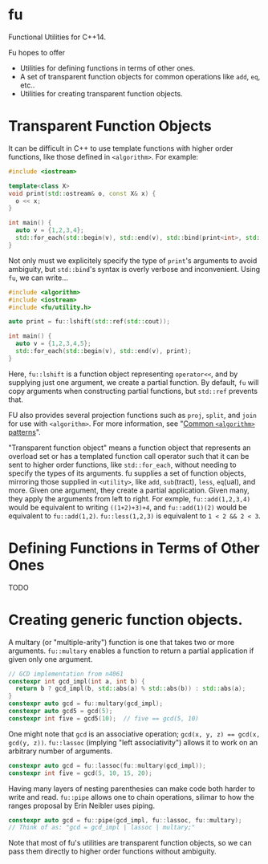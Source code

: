 # fu
Functional Utilities for C++14.

Fu hopes to offer 
 * Utilities for defining functions in terms of other ones.
 * A set of transparent function objects for common operations like `add`, `eq`, etc.. 
 * Utilities for creating transparent function objects.
 
# Transparent Function Objects
It can be difficult in C++ to use template functions with higher order functions, like those defined in `<algorithm>`. For example:
```c++
#include <iostream>

template<class X>
void print(std::ostream& o, const X& x) {
  o << x;
}

int main() {
  auto v = {1,2,3,4};
  std::for_each(std::begin(v), std::end(v), std::bind(print<int>, std::ref(std::cout), std::placeholders::_1));
}
```
Not only must we explicitely specify the type of `print`'s arguments to avoid ambiguity, but `std::bind`'s syntax is overly verbose and inconvenient. Using `fu`, we can write...
```c++
#include <algorithm>
#include <iostream>
#include <fu/utility.h>

auto print = fu::lshift(std::ref(std::cout));

int main() {
  auto v = {1,2,3,4,5};
  std::for_each(std::begin(v), std::end(v), print);
}
```
Here, `fu::lshift` is a function object representing `operator<<`, and by supplying just one argument, we create a partial function. By default, `fu` will copy arguments when constructing partial functions, but `std::ref` prevents that.

FU also provides several projection functions such as `proj`, `split`, and `join` for use with `<algorithm>`. For more information, see "[Common `<algorithm>` patterns](http://yapb-soc.blogspot.com/2015/02/common-algorithm-patterns.html)".

"Transparent function object" means a function object that represents an overload set or has a templated function call operator such that it can be sent to higher order functions, like `std::for_each`, without needing to specify the types of its arguments. fu supplies a set of function objects, mirroring those supplied in `<utility>`, like `add`, `sub`(tract), `less`, `eq`(ual), and more. Given one argument, they create a partial application. Given many, they apply the arguments from left to right. For exmple, `fu::add(1,2,3,4)` would be equivalent to writing `((1+2)+3)+4`, and `fu::add(1)(2)` would be equivalent to `fu::add(1,2)`. `fu::less(1,2,3)` is equivalent to `1 < 2 && 2 < 3`.

# Defining Functions in Terms of Other Ones
TODO

# Creating generic function objects.
A multary (or "multiple-arity") function is one that takes two or more arguments. `fu::multary` enables a function to return a partial application if given only one argument.
```c++
// GCD implementation from n4061
constexpr int gcd_impl(int a, int b) {
  return b ? gcd_impl(b, std::abs(a) % std::abs(b)) : std::abs(a);
}
constexpr auto gcd = fu::multary(gcd_impl);
constexpr auto gcd5 = gcd(5);
constexpr int five = gcd5(10);  // five == gcd(5, 10)
```
One might note that `gcd` is an associative operation; `gcd(x, y, z) == gcd(x, gcd(y, z))`. `fu::lassoc`  (implying "left associativity") allows it to work on an arbitrary number of arguments.
```c++
constexpr auto gcd = fu::lassoc(fu::multary(gcd_impl));
constexpr int five = gcd(5, 10, 15, 20);
```
Having many layers of nesting parenthesies can make code both harder to write and read. `fu::pipe` allows one to chain operations, silimar to how the ranges proposal by Erin Neibler uses piping.
```c++
constexpr auto gcd = fu::pipe(gcd_impl, fu::lassoc, fu::multary);
// Think of as: "gcd = gcd_impl | lassoc | multary;"
```
Note that most of fu's utilities are transparent function objects, so we can pass them directly to higher order functions without ambiguity.

